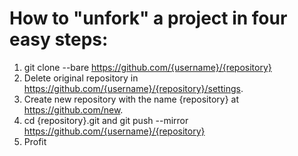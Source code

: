 # How to "unfork" a project in four easy steps:

1. git clone --bare https://github.com/{username}/{repository}
2. Delete original repository in https://github.com/{username}/{repository}/settings.
3. Create new repository with the name {repository} at https://github.com/new.
4. cd {repository}.git and git push --mirror https://github.com/{username}/{repository}
5. Profit
